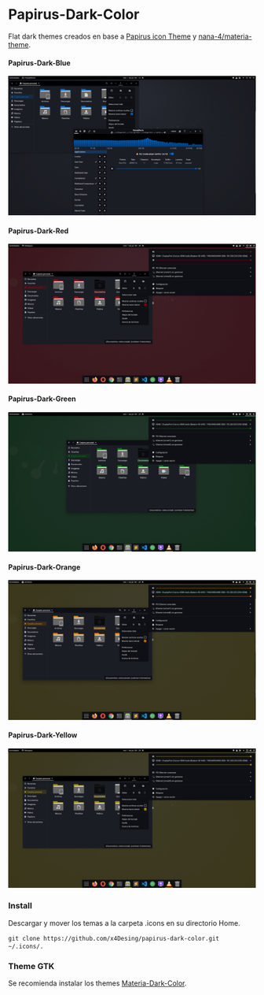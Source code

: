 # Papirus-Dark-Color
Flat dark themes creados en base a [Papirus icon Theme](https://github.com/PapirusDevelopmentTeam/papirus-icon-theme) y [nana-4/materia-theme](https://github.com/nana-4/materia-theme).
#### Papirus-Dark-Blue
![Papirus-Dark-Blue](/Papirus-Dark-Blue/preview.jpg)
#### Papirus-Dark-Red
![Papirus-Dark-Red](/Papirus-Dark-Red/preview.jpg)
#### Papirus-Dark-Green
![Papirus-Dark-Green](/Papirus-Dark-Green/preview.jpg)
#### Papirus-Dark-Orange
![Papirus-Dark-Orange](/Papirus-Dark-Orange/preview.jpg)
#### Papirus-Dark-Yellow
![Papirus-Dark-Yellow](/Papirus-Dark-Yellow/preview.jpg)

### Install
Descargar y mover los temas a la carpeta .icons en su directorio Home.

```
git clone https://github.com/x4Desing/papirus-dark-color.git ~/.icons/.
```
### Theme GTK
Se recomienda instalar los themes [Materia-Dark-Color](https://github.com/x4Desing/materia-gtk-theme).